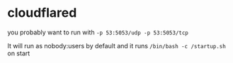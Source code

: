 # cloudflared

you probably want to run with ```-p 53:5053/udp -p 53:5053/tcp```

It will run as nobody:users by default and it runs ```/bin/bash -c /startup.sh``` on start

